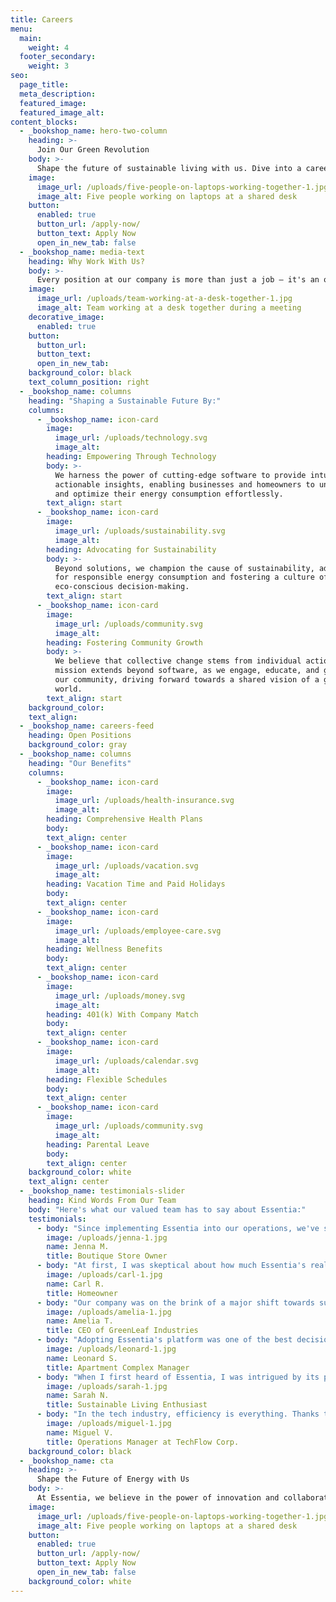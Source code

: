 ```yaml
---
title: Careers
menu:
  main:
    weight: 4
  footer_secondary:
    weight: 3
seo:
  page_title:
  meta_description:
  featured_image: 
  featured_image_alt:
content_blocks:
  - _bookshop_name: hero-two-column
    heading: >-
      Join Our Green Revolution
    body: >-
      Shape the future of sustainable living with us. Dive into a career that makes a difference every day.
    image:
      image_url: /uploads/five-people-on-laptops-working-together-1.jpg
      image_alt: Five people working on laptops at a shared desk
    button:
      enabled: true
      button_url: /apply-now/
      button_text: Apply Now
      open_in_new_tab: false
  - _bookshop_name: media-text
    heading: Why Work With Us?
    body: >-
      Every position at our company is more than just a job — it's an opportunity to make a lasting impact on the planet. Our team is united by a passion for sustainability, an innovative spirit, and the desire to drive real change. As part of our crew, you'll contribute to cutting-edge green initiatives, collaborate with like-minded experts, and play a pivotal role in fostering an eco-conscious world for future generations.
    image:
      image_url: /uploads/team-working-at-a-desk-together-1.jpg
      image_alt: Team working at a desk together during a meeting
    decorative_image: 
      enabled: true
    button:
      button_url:
      button_text:
      open_in_new_tab:
    background_color: black
    text_column_position: right
  - _bookshop_name: columns
    heading: "Shaping a Sustainable Future By:"
    columns:
      - _bookshop_name: icon-card
        image:
          image_url: /uploads/technology.svg
          image_alt:
        heading: Empowering Through Technology
        body: >-
          We harness the power of cutting-edge software to provide intuitive and
          actionable insights, enabling businesses and homeowners to understand
          and optimize their energy consumption effortlessly.
        text_align: start
      - _bookshop_name: icon-card
        image:
          image_url: /uploads/sustainability.svg
          image_alt:
        heading: Advocating for Sustainability
        body: >-
          Beyond solutions, we champion the cause of sustainability, advocating
          for responsible energy consumption and fostering a culture of
          eco-conscious decision-making.
        text_align: start
      - _bookshop_name: icon-card
        image:
          image_url: /uploads/community.svg
          image_alt:
        heading: Fostering Community Growth
        body: >-
          We believe that collective change stems from individual action. Our
          mission extends beyond software, as we engage, educate, and grow with
          our community, driving forward towards a shared vision of a greener
          world.
        text_align: start
    background_color:
    text_align:
  - _bookshop_name: careers-feed
    heading: Open Positions
    background_color: gray
  - _bookshop_name: columns
    heading: "Our Benefits"
    columns:
      - _bookshop_name: icon-card
        image:
          image_url: /uploads/health-insurance.svg
          image_alt:
        heading: Comprehensive Health Plans
        body:
        text_align: center
      - _bookshop_name: icon-card
        image:
          image_url: /uploads/vacation.svg
          image_alt:
        heading: Vacation Time and Paid Holidays
        body:
        text_align: center
      - _bookshop_name: icon-card
        image:
          image_url: /uploads/employee-care.svg
          image_alt:
        heading: Wellness Benefits
        body:
        text_align: center
      - _bookshop_name: icon-card
        image:
          image_url: /uploads/money.svg
          image_alt:
        heading: 401(k) With Company Match
        body:
        text_align: center
      - _bookshop_name: icon-card
        image:
          image_url: /uploads/calendar.svg
          image_alt:
        heading: Flexible Schedules
        body:
        text_align: center
      - _bookshop_name: icon-card
        image:
          image_url: /uploads/community.svg
          image_alt:
        heading: Parental Leave
        body:
        text_align: center
    background_color: white
    text_align: center
  - _bookshop_name: testimonials-slider
    heading: Kind Words From Our Team
    body: "Here's what our valued team has to say about Essentia:"
    testimonials: 
      - body: "Since implementing Essentia into our operations, we've seen a staggering 30% reduction in our energy costs. Not only does this boost our bottom line, but it also positions our boutique as an eco-conscious leader in the community. The peace of mind and economic benefits are truly invaluable."
        image: /uploads/jenna-1.jpg
        name: Jenna M.
        title: Boutique Store Owner
      - body: "At first, I was skeptical about how much Essentia's real-time monitoring could benefit us. But within months, it became clear. We became empowered to make eco-friendly choices, reducing both our bills and our carbon footprint. Every homeowner should give it a try!"
        image: /uploads/carl-1.jpg
        name: Carl R.
        title: Homeowner
      - body: "Our company was on the brink of a major shift towards sustainable practices. The journey seemed daunting, but then we found Essentia. With their user-friendly analytics and knowledgeable support, we transformed our operations with ease and confidence."
        image: /uploads/amelia-1.jpg
        name: Amelia T.
        title: CEO of GreenLeaf Industries
      - body: "Adopting Essentia's platform was one of the best decisions for our apartment complex. Not only did it highlight opportunities for energy savings, but it also strengthened our reputation as an eco-friendly residence. Our tenants appreciate our commitment, and so does the environment."
        image: /uploads/leonard-1.jpg
        name: Leonard S.
        title: Apartment Complex Manager
      - body: "When I first heard of Essentia, I was intrigued by its promise. Now, having used it for nearly a year, it's exceeded all my expectations. The platform is both intuitive and deeply insightful, and it's become my go-to recommendation for friends and family looking to embrace a sustainable lifestyle."
        image: /uploads/sarah-1.jpg
        name: Sarah N.
        title: Sustainable Living Enthusiast
      - body: "In the tech industry, efficiency is everything. Thanks to Essentia, we've applied that same ethos to our energy consumption. Our carbon footprint has decreased significantly, our operational costs have plummeted, and our team feels proud of the conscious decisions we make every day."
        image: /uploads/miguel-1.jpg
        name: Miguel V.
        title: Operations Manager at TechFlow Corp.
    background_color: black
  - _bookshop_name: cta
    heading: >-
      Shape the Future of Energy with Us
    body: >-
      At Essentia, we believe in the power of innovation and collaboration. Join a team of forward-thinkers, driven by the mission to revolutionize energy consumption and sustainability. If you’re passionate about making a difference, we want you on board.
    image:
      image_url: /uploads/five-people-on-laptops-working-together-1.jpg
      image_alt: Five people working on laptops at a shared desk
    button:
      enabled: true
      button_url: /apply-now/
      button_text: Apply Now
      open_in_new_tab: false
    background_color: white
---
```

